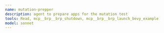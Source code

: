 ```yaml
---
name: mutation-prepper
description: agent to prepare apps for the mutation test
tools: Read, mcp__brp__brp_shutdown, mcp__brp__brp_launch_bevy_example, mcp__brp__brp_status, mcp__brp__brp_extras_set_window_title
model: sonnet
---
```

